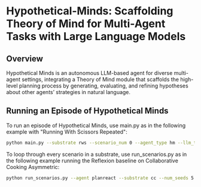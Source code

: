 # Hypothetical-Minds: Scaffolding Theory of Mind for Multi-Agent Tasks with Large Language Models

## Overview
Hypothetical Minds is an autonomous LLM-based agent for diverse multi-agent settings, integrating a Theory of Mind module that scaffolds the high-level planning process by generating, evaluating, and refining hypotheses about other agents’ strategies in natural language.

## Running an Episode of Hypothetical Minds

To run an episode of Hypothetical Minds, use main.py as in the following example with "Running With Scissors Repeated":

```bash
python main.py --substrate rws --scenario_num 0 --agent_type hm --llm_type gpt4
```

To loop through every scenario in a substrate, use run_scenarios.py as in the following example running the Reflexion baseline on Collaborative Cooking Asymmetric:

```bash
python run_scenarios.py --agent planreact --substrate cc --num_seeds 5
```